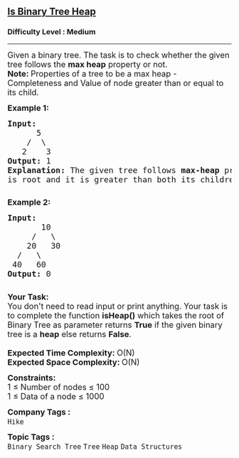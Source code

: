 <h2><a href="https://www.geeksforgeeks.org/problems/is-binary-tree-heap/1">Is Binary Tree Heap</a></h2><h3>Difficulty Level : Medium</h3><hr><div class="problems_problem_content__Xm_eO"><p><span style="font-size:18px">Given a binary tree. The task is to check whether the given tree follows the&nbsp;<strong>max heap</strong> property or not.<br>
<strong>Note:&nbsp;</strong>Properties of a tree to be a max heap - Completeness and Value of node greater than or equal to its child.</span></p>

<p><span style="font-size:18px"><strong>Example 1:</strong></span></p>

<pre><span style="font-size:18px"><strong>Input:
</strong>&nbsp;&nbsp;&nbsp;&nbsp;&nbsp; 5
 &nbsp;&nbsp;&nbsp;/  \
&nbsp;&nbsp; 2    3
<strong>Output: </strong>1
<strong>Explanation:</strong>&nbsp;The given tree follows <strong>max-heap</strong>&nbsp;property since 5,
is root and it is greater than both its children.
</span>
</pre>

<p><span style="font-size:18px"><strong>Example 2:</strong></span></p>

<pre><span style="font-size:18px"><strong>Input:
</strong>&nbsp;&nbsp;&nbsp;&nbsp;&nbsp;&nbsp;&nbsp;10
 &nbsp;&nbsp;&nbsp;&nbsp;/&nbsp;&nbsp; \
 &nbsp;&nbsp;&nbsp;20&nbsp;&nbsp; 30 
&nbsp;&nbsp;/&nbsp;&nbsp; \
 40&nbsp;&nbsp; 60
<strong>Output:</strong> 0</span></pre>

<p><br>
<span style="font-size:18px"><strong>Your Task:</strong><br>
You don't need to read input or print anything. Your task is to complete the&nbsp;function <strong>isHeap()</strong>&nbsp;which takes the root of Binary Tree as parameter returns <strong>True</strong> if the given binary tree is a&nbsp;<strong>heap</strong>&nbsp;else&nbsp;returns <strong>False</strong>.<br>
<br>
<strong>Expected Time Complexity: </strong>O(N)<br>
<strong>Expected Space Complexity: </strong>O(N)</span></p>

<p><span style="font-size:18px"><strong>Constraints:</strong><br>
1 ≤ Number of nodes ≤ 100<br>
1 ≤ Data of a node ≤ 1000</span></p>
</div><p><span style=font-size:18px><strong>Company Tags : </strong><br><code>Hike</code>&nbsp;<br><p><span style=font-size:18px><strong>Topic Tags : </strong><br><code>Binary Search Tree</code>&nbsp;<code>Tree</code>&nbsp;<code>Heap</code>&nbsp;<code>Data Structures</code>&nbsp;